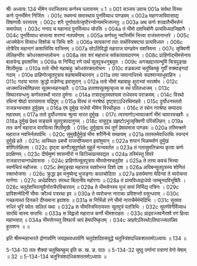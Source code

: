 श्रीः
अध्यायः 134
भीमेन पराजितस्य कर्णस्य पलायनम् ॥ 1 ॥
001	सञ्जय उवाच 
001a	सर्वथा विरथः कर्णः पुनर्भीमेन निर्जितः ।
001c	रथमन्यं समास्थाय पुनर्विव्याध पाण्डवम् ॥
002a	महागजाविवासाद्य विषाणाग्रैः परस्परम् ।
002c	शरैः पूर्णायतोत्सृष्टैरन्योन्यमभिजघ्नतुः ॥
003a	अथ कर्णः शरव्रातैर्भीमसेनं समार्पयत् ।
003c	ननाद च महानादं पुनर्विव्याध चोरसि ॥
004a	तं भीमो दशभिर्बाणैः प्रत्यविध्यदजिह्मगैः ।
004c	पुनर्विव्याध सप्तत्या शराणां नतपर्वणाम् ॥
005a	कर्णस्तु नवभिर्भीमं भित्त्वा राजंस्तनान्तरे ।
005c	ध्वजमेकेन विव्याध विशोकं च त्रिभिः शरैः ॥
006a	सायकानां ततः पार्थस्त्रिषष्ट्या प्रत्यविध्यत ।
006c	तोत्रैरिव महानागं कशाभिरिव वाजिनम् ॥
007a	सोऽतिविद्धो महाराज पाण्डवेन यशस्विना ।
007c	सृक्विणी लेलिहन्वीरः क्रोधरक्तान्तलोचनः ॥
008a	ततः शरं महाराज सर्वकायावदारणम् ।
008c	प्राहिणोद्भीमसेनाय बलायेन्द्र इवाशनिम् ॥
009a	स निर्भिद्य रणे पार्थं सूतपुत्रधनुश्च्युतः ।
009c	अगच्छद्दारयन्भूमिं चित्रपुङ्खः शिलीमुखः ॥
010a	ततो भीमो महाबाहुः क्रोधसंरक्तलोचनः ।
010c	वज्रकल्पां चतुष्किष्कुं गुर्वीं रुक्माङ्गदां गदाम् ।
010e	प्राहिणोत्सूतपुत्राय षडश्रामविचारयन् ॥
011a	तया जघानाधिरथेः सदश्वान्साधुवाहिनः ।
011c	गदया भारतः क्रुद्धो वज्रेणेन्द्र इवासुरान् ॥
012a	ततो भीमो महाबाहुः क्षुराभ्यां भरतर्षभ ।
012c	ध्वजमाधिरथेश्छित्त्वा सूतमभ्यहनच्छरैः ॥
013a	हताश्वसूतमुत्सृज्य स रथं पतितध्वजम् ।
013c	विष्फारयन्धनुः कर्णस्तस्थौ भारत दुर्मनाः ॥
014a	तत्राद्भुतमपश्याम राधेयस्य पराक्रमम् ।
014c	विरथो रथिनां श्रेष्ठो वारयामास यद्रिपुम् ॥
015a	विरथं तं नरश्रेष्ठं दृष्ट्वाऽऽधिरथिमाहवे ।
015c	दुर्योधनस्ततो राजन्नभ्यभाषत दुर्मुखम् ॥
016a	एष दुर्मुख राधेयो भीमेन विरथीकृतः ।
016c	तं रथेन नरश्रेष्ठ सम्पादय महारथम् ॥
017a	ततो दुर्योधनवचः श्रुत्वा भारत दुर्मुखः ।
017c	त्वरमाणोऽभ्ययात्कर्णं भीमं चावारयच्छरैः ॥
018a	दुर्मुखं प्रेक्ष्य सङ्ग्रामे सूतपुत्रपदानुगम् ।
018c	वायुपुत्रः प्रहृष्टोऽभूत्सृक्विणी परिसंलिहन् ॥
019a	ततः कर्णं महाराज वारयित्वा शिलीमुखैः ।
019c	दुर्मुखाय रथं तूर्णं प्रेषयामास पाण्डवः ॥
020a	तस्मिन्क्षणे महाराज नवभिर्नतपर्वभिः ।
020c	सुमुखैर्दुर्मुखं भीमः शरैर्निन्ये यमक्षयम् ॥
021a	ततस्तमेवाधिरथिः स्यन्दनं दुर्मुखे हते ।
021c	आस्थितः प्रबभौ राजन्दीप्यमान इवांशुमान् ॥
022a	शयानं भिन्नमर्माणं दुर्मुखं शोणितोक्षितम् ।
022c	दृष्ट्वा कर्णोऽश्रुपूर्णाक्षो मुहूर्तं नाभ्यवर्तत ॥
023a	तं गतासुमतिक्रम्य कृत्वा कर्णः प्रदक्षिणम् ।
023c	दीर्घमुष्णं श्वसन्वीरो न किञ्चित्प्रत्यपद्यत ॥
024a	तस्मिंस्तु विवरे राजन्नाराचान्गार्ध्रवाससः ।
024c	प्राहिणोत्सूतपुत्राय भीमसेनश्चतुर्दश ॥
025a	ते तस्य कवचं भित्त्वा स्वर्णचित्रं महौजसः ।
025c	हेमपुङ्खा महाराज व्यशोभन्त दिशो दश ॥
026a	अपिबन्सूतपुत्रस्य शोणितं रक्तभोजनाः ।
026c	क्रुद्धा इव मनुष्येन्द्र भुजङ्गाः कालचोदिताः ॥
027a	प्रसर्पमाणा मेदिन्यां ते व्यरोचन्त मार्गणाः ।
027c	अर्धप्रविष्टाः संरब्धा बिलानीव महोरगाः ॥
028a	तं प्रत्यविध्यद्राधेयो जाम्बूनदविभूषितैः ।
028c	चतुर्दशभिरत्युग्रैर्नाराचैरविचारयन् ॥
029a	ते भीमसेनस्य भुजं सव्यं निर्भिद्य पत्रिणः ।
029c	प्राविशन्मेदिनीं भीमाः क्रौञ्चं पत्ररथा इव ॥
030a	ते व्यरोचन्त नाराचाः प्रविशन्तो वसुन्धराम् ।
030c	गच्छत्यस्तं दिनकरे दीप्यमाना इवांशवः ॥
031a	स निर्भिन्नो रणे भीमो नाराचैर्मर्मभेदिभिः ।
031c	सुस्राव रुधिरं भूरि पर्वतः सलिलं यथा ॥
032a	स भीमस्त्रिभिरायस्तः सूतपुत्रं पतत्रिभिः ।
032c	सुपर्णवेगैर्विव्याध सारथिं चास्य सप्तभिः ॥
033a	स विह्वलो महाराज कर्णो भीमशराहतः ।
033c	प्राद्रवज्जवनैरश्वै रणं हित्वा महाभयात् ॥
034a	भीमसेनस्तु विष्फार्य चापं हेमपरिष्कृतम् ।
034c	आहवेऽतिरथोऽतिष्ठज्ज्वलन्निव हुताशनः ॥ ॥

इति श्रीमन्महाभारते द्रोणपर्वणि जयद्रथवधपर्वणि चतुर्दशदिवसयुद्धे चतुस्त्रिंशदधिकशततमोऽध्यायः ॥ 134 ॥

5-134-10 ततः शैक्यां चतुष्किष्कुम् इति क. ख. ङ. पाठः ॥ 5-134-32 सुष्ठु पर्णानां पत्राणां वेगो येषाम् ॥ 32 ॥ 5-134-134 चतुस्त्रिंशदधिकशततमोऽध्यायः ॥
